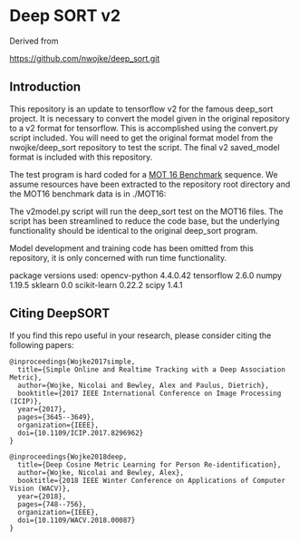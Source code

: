 # Deep SORT v2

Derived from 

https://github.com/nwojke/deep_sort.git

## Introduction

This repository is an update to tensorflow v2 for the famous deep_sort project.  It is
necessary to convert the model given in the original repository to a v2 format for
tensorflow.  This is accomplished using the convert.py script included.  You will need
to get the original format model from the nwojke/deep_sort repository to test the 
script.  The final v2 saved_model format is included with this repository.

The test program is hard coded for a <a href="https://motchallenge.net/data/MOT16/">MOT 16 Benchmark</a>
sequence. We assume resources have been extracted to the repository root directory and the MOT16 
benchmark data is in ./MOT16:

The v2model.py script will run the deep_sort test on the MOT16 files.  The script has
been streamlined to reduce the code base, but the underlying functionality should be
identical to the original deep_sort program.

Model development and training code has been omitted from this repository, it is only
concerned with run time functionality.

package versions used:
opencv-python 4.4.0.42
tensorflow 2.6.0
numpy 1.19.5
sklearn 0.0
scikit-learn 0.22.2
scipy 1.4.1

## Citing DeepSORT

If you find this repo useful in your research, please consider citing the following papers:

    @inproceedings{Wojke2017simple,
      title={Simple Online and Realtime Tracking with a Deep Association Metric},
      author={Wojke, Nicolai and Bewley, Alex and Paulus, Dietrich},
      booktitle={2017 IEEE International Conference on Image Processing (ICIP)},
      year={2017},
      pages={3645--3649},
      organization={IEEE},
      doi={10.1109/ICIP.2017.8296962}
    }

    @inproceedings{Wojke2018deep,
      title={Deep Cosine Metric Learning for Person Re-identification},
      author={Wojke, Nicolai and Bewley, Alex},
      booktitle={2018 IEEE Winter Conference on Applications of Computer Vision (WACV)},
      year={2018},
      pages={748--756},
      organization={IEEE},
      doi={10.1109/WACV.2018.00087}
    }
